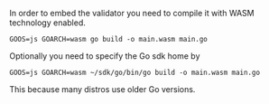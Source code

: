 In order to embed the validator you need to compile it with WASM technology enabled.

```console
GOOS=js GOARCH=wasm go build -o main.wasm main.go
```

Optionally you need to specify the Go sdk home by

```console
GOOS=js GOARCH=wasm ~/sdk/go/bin/go build -o main.wasm main.go
```

This because many distros use older Go versions.